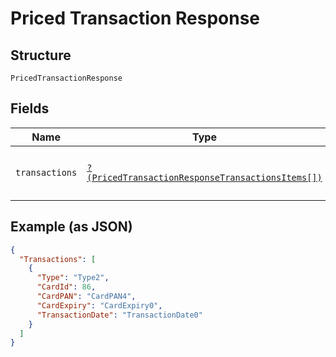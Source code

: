 
# Priced Transaction Response

## Structure

`PricedTransactionResponse`

## Fields

| Name | Type | Tags | Description | Getter | Setter |
|  --- | --- | --- | --- | --- | --- |
| `transactions` | [`?(PricedTransactionResponseTransactionsItems[])`](../../doc/models/priced-transaction-response-transactions-items.md) | Optional | - | getTransactions(): ?array | setTransactions(?array transactions): void |

## Example (as JSON)

```json
{
  "Transactions": [
    {
      "Type": "Type2",
      "CardId": 86,
      "CardPAN": "CardPAN4",
      "CardExpiry": "CardExpiry0",
      "TransactionDate": "TransactionDate0"
    }
  ]
}
```

